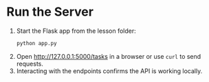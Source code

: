 # Run the Server

1. Start the Flask app from the lesson folder:
   ```bash
   python app.py
   ```
2. Open <http://127.0.0.1:5000/tasks> in a browser or use `curl` to send
   requests.
3. Interacting with the endpoints confirms the API is working locally.
